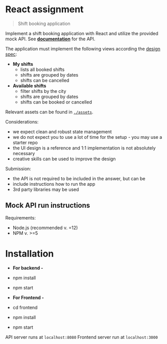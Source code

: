 # React assignment

> Shift booking application

Implement a shift booking application with React and utilize the provided mock API.
See __[documentation](api/README.md)__ for the API.

The application must implement the following views according the [design spec](./design-spec.pdf):

* __My shifts__
  * lists all booked shifts
  * shifts are grouped by dates
  * shifts can be cancelled
* __Available shifts__
  * filter shifts by the city
  * shifts are grouped by dates
  * shifts can be booked or cancelled

Relevant assets can be found in [`./assets`](./assets).

Considerations:

* we expect clean and robust state management
* we do not expect you to use a lot of time for the setup - you may use a starter repo
* the UI design is a reference and 1:1 implementation is not absolutely necessary
* creative skills can be used to improve the design

Submission:

* the API is not required to be included in the answer, but can be
* include instructions how to run the app
* 3rd party libraries may be used

## Mock API run instructions

Requirements:

* Node.js (recommended v. =12)
* NPM v. >=5

 # Installation

* __For backend -__
* npm install
* npm start

* __For Frontend -__
* cd frontend
* npm install
* npm start


API server runs at `localhost:8080`
Frontend server run at `localhost:3000`
